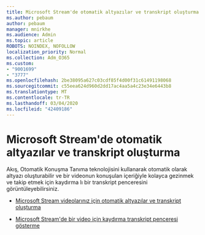 ```yaml
---
title: Microsoft Stream'de otomatik altyazılar ve transkript oluşturma
ms.author: pebaum
author: pebaum
manager: mnirkhe
ms.audience: Admin
ms.topic: article
ROBOTS: NOINDEX, NOFOLLOW
localization_priority: Normal
ms.collection: Adm_O365
ms.custom:
- "9001699"
- "3777"
ms.openlocfilehash: 2be38095a627c03cdf85f4d00f31c61491198068
ms.sourcegitcommit: c55eea624d960d2dd17ac4aa5a4c23e34e6443b8
ms.translationtype: MT
ms.contentlocale: tr-TR
ms.lasthandoff: 03/04/2020
ms.locfileid: "42409186"
---
```

# <a name="generate-automatic-captions-and-a-transcript-in-microsoft-stream"></a>Microsoft Stream'de otomatik altyazılar ve transkript oluşturma

Akış, Otomatik Konuşma Tanıma teknolojisini kullanarak otomatik olarak altyazı oluşturabilir ve bir videonun konuşulan içeriğiyle kolayca gezinmek ve takip etmek için kaydırma lı bir transkript penceresini görüntüleyebilirsiniz.

- [Microsoft Stream videolarınız için otomatik altyazılar ve transkript oluşturma](https://docs.microsoft.com/stream/portal-autogenerate-captions)

- [Microsoft Stream'de bir video için kaydırma transkript penceresi gösterme](https://docs.microsoft.com/stream/portal-configure-transcript-mode)

